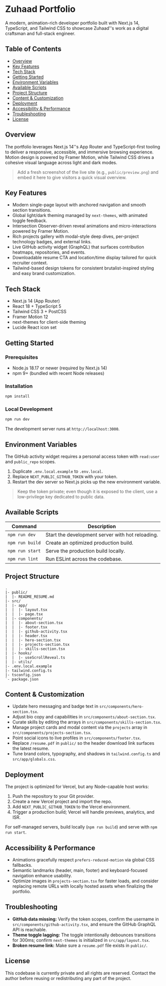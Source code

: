 # Zuhaad Portfolio

A modern, animation-rich developer portfolio built with Next.js 14, TypeScript, and Tailwind CSS to showcase Zuhaad''s work as a digital craftsman and full-stack engineer.

## Table of Contents
- [Overview](#overview)
- [Key Features](#key-features)
- [Tech Stack](#tech-stack)
- [Getting Started](#getting-started)
- [Environment Variables](#environment-variables)
- [Available Scripts](#available-scripts)
- [Project Structure](#project-structure)
- [Content & Customization](#content--customization)
- [Deployment](#deployment)
- [Accessibility & Performance](#accessibility--performance)
- [Troubleshooting](#troubleshooting)
- [License](#license)

## Overview

The portfolio leverages Next.js 14''s App Router and TypeScript-first tooling to deliver a responsive, accessible, and immersive browsing experience. Motion design is powered by Framer Motion, while Tailwind CSS drives a cohesive visual language across light and dark modes.

> Add a fresh screenshot of the live site (e.g., `public/preview.png`) and embed it here to give visitors a quick visual overview.

## Key Features
- Modern single-page layout with anchored navigation and smooth section transitions.
- Global light/dark theming managed by `next-themes`, with animated toggle feedback.
- Intersection Observer-driven reveal animations and micro-interactions powered by Framer Motion.
- Rich projects gallery with modal-style deep dives, per-project technology badges, and external links.
- Live GitHub activity widget (GraphQL) that surfaces contribution heatmaps, repositories, and events.
- Downloadable resume CTA and location/time display tailored for quick recruiter context.
- Tailwind-based design tokens for consistent brutalist-inspired styling and easy brand customization.

## Tech Stack
- Next.js 14 (App Router)
- React 18 + TypeScript 5
- Tailwind CSS 3 + PostCSS
- Framer Motion 12
- next-themes for client-side theming
- Lucide React icon set

## Getting Started

### Prerequisites
- Node.js 18.17 or newer (required by Next.js 14)
- npm 9+ (bundled with recent Node releases)

### Installation
```bash
npm install
```

### Local Development
```bash
npm run dev
```
The development server runs at `http://localhost:3000`.

## Environment Variables

The GitHub activity widget requires a personal access token with `read:user` and `public_repo` scopes.

1. Duplicate `.env.local.example` to `.env.local`.
2. Replace `NEXT_PUBLIC_GITHUB_TOKEN` with your token.
3. Restart the dev server so Next.js picks up the new environment variable.

> Keep the token private; even though it is exposed to the client, use a low-privilege key dedicated to public data.

## Available Scripts

| Command | Description |
| ------- | ----------- |
| `npm run dev` | Start the development server with hot reloading. |
| `npm run build` | Create an optimized production build. |
| `npm run start` | Serve the production build locally. |
| `npm run lint` | Run ESLint across the codebase. |

## Project Structure
```
.
|- public/
|  |- README_RESUME.md
|- src/
|  |- app/
|  |  |- layout.tsx
|  |  |- page.tsx
|  |- components/
|  |  |- about-section.tsx
|  |  |- footer.tsx
|  |  |- github-activity.tsx
|  |  |- header.tsx
|  |  |- hero-section.tsx
|  |  |- projects-section.tsx
|  |  |- skills-section.tsx
|  |- hooks/
|  |  |- useScrollReveal.ts
|  |- utils/
|- .env.local.example
|- tailwind.config.ts
|- tsconfig.json
`- package.json
```

## Content & Customization
- Update hero messaging and badge text in `src/components/hero-section.tsx`.
- Adjust bio copy and capabilities in `src/components/about-section.tsx`.
- Curate skills by editing the arrays in `src/components/skills-section.tsx`.
- Manage project cards and modal content via the `projects` array in `src/components/projects-section.tsx`.
- Point social icons to live profiles in `src/components/footer.tsx`.
- Replace `/resume.pdf` in `public/` so the header download link surfaces the latest resume.
- Tune brand colors, typography, and shadows in `tailwind.config.ts` and `src/app/globals.css`.

## Deployment

The project is optimized for Vercel, but any Node-capable host works:

1. Push the repository to your Git provider.
2. Create a new Vercel project and import the repo.
3. Add `NEXT_PUBLIC_GITHUB_TOKEN` to the Vercel environment.
4. Trigger a production build; Vercel will handle previews, analytics, and ISR.

For self-managed servers, build locally (`npm run build`) and serve with `npm run start`.

## Accessibility & Performance
- Animations gracefully respect `prefers-reduced-motion` via global CSS fallbacks.
- Semantic landmarks (header, main, footer) and keyboard-focused navigation enhance usability.
- Optimize images in `projects-section.tsx` for faster loads, and consider replacing remote URLs with locally hosted assets when finalizing the portfolio.

## Troubleshooting
- **GitHub data missing:** Verify the token scopes, confirm the username in `src/components/github-activity.tsx`, and ensure the GitHub GraphQL API is reachable.
- **Theme toggle lagging:** The toggle intentionally debounces transitions for 300ms; confirm `next-themes` is initialized in `src/app/layout.tsx`.
- **Broken resume link:** Make sure a `resume.pdf` file exists in `public/`.

## License

This codebase is currently private and all rights are reserved. Contact the author before reusing or redistributing any part of the project.

